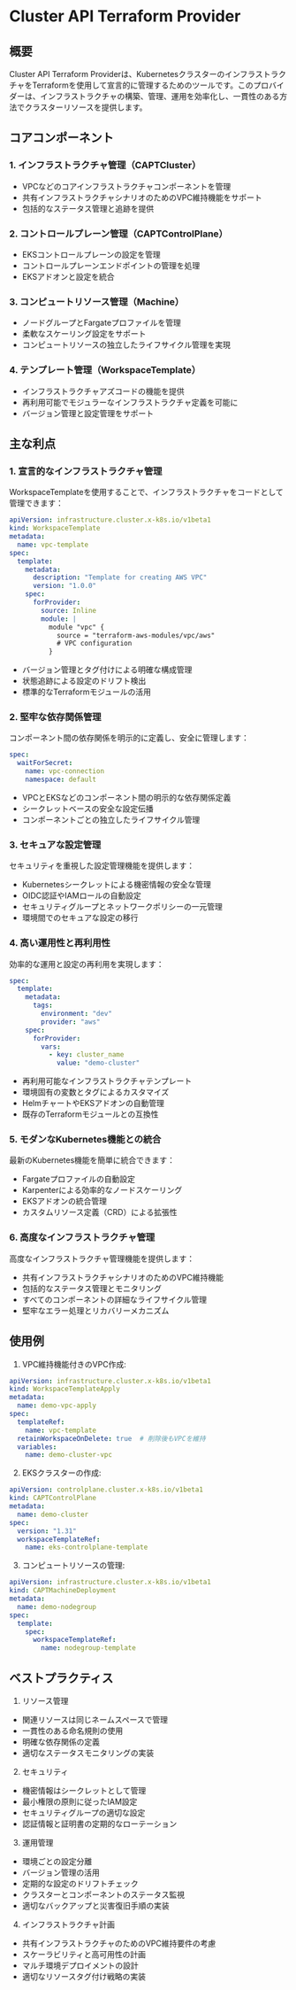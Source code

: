 # Cluster API Terraform Provider

## 概要

Cluster API Terraform Providerは、KubernetesクラスターのインフラストラクチャをTerraformを使用して宣言的に管理するためのツールです。このプロバイダーは、インフラストラクチャの構築、管理、運用を効率化し、一貫性のある方法でクラスターリソースを提供します。

## コアコンポーネント

### 1. インフラストラクチャ管理（CAPTCluster）
- VPCなどのコアインフラストラクチャコンポーネントを管理
- 共有インフラストラクチャシナリオのためのVPC維持機能をサポート
- 包括的なステータス管理と追跡を提供

### 2. コントロールプレーン管理（CAPTControlPlane）
- EKSコントロールプレーンの設定を管理
- コントロールプレーンエンドポイントの管理を処理
- EKSアドオンと設定を統合

### 3. コンピュートリソース管理（Machine）
- ノードグループとFargateプロファイルを管理
- 柔軟なスケーリング設定をサポート
- コンピュートリソースの独立したライフサイクル管理を実現

### 4. テンプレート管理（WorkspaceTemplate）
- インフラストラクチャアズコードの機能を提供
- 再利用可能でモジュラーなインフラストラクチャ定義を可能に
- バージョン管理と設定管理をサポート

## 主な利点

### 1. 宣言的なインフラストラクチャ管理

WorkspaceTemplateを使用することで、インフラストラクチャをコードとして管理できます：

```yaml
apiVersion: infrastructure.cluster.x-k8s.io/v1beta1
kind: WorkspaceTemplate
metadata:
  name: vpc-template
spec:
  template:
    metadata:
      description: "Template for creating AWS VPC"
      version: "1.0.0"
    spec:
      forProvider:
        source: Inline
        module: |
          module "vpc" {
            source = "terraform-aws-modules/vpc/aws"
            # VPC configuration
          }
```

- バージョン管理とタグ付けによる明確な構成管理
- 状態追跡による設定のドリフト検出
- 標準的なTerraformモジュールの活用

### 2. 堅牢な依存関係管理

コンポーネント間の依存関係を明示的に定義し、安全に管理します：

```yaml
spec:
  waitForSecret:
    name: vpc-connection
    namespace: default
```

- VPCとEKSなどのコンポーネント間の明示的な依存関係定義
- シークレットベースの安全な設定伝播
- コンポーネントごとの独立したライフサイクル管理

### 3. セキュアな設定管理

セキュリティを重視した設定管理機能を提供します：

- Kubernetesシークレットによる機密情報の安全な管理
- OIDC認証やIAMロールの自動設定
- セキュリティグループとネットワークポリシーの一元管理
- 環境間でのセキュアな設定の移行

### 4. 高い運用性と再利用性

効率的な運用と設定の再利用を実現します：

```yaml
spec:
  template:
    metadata:
      tags:
        environment: "dev"
        provider: "aws"
    spec:
      forProvider:
        vars:
          - key: cluster_name
            value: "demo-cluster"
```

- 再利用可能なインフラストラクチャテンプレート
- 環境固有の変数とタグによるカスタマイズ
- HelmチャートやEKSアドオンの自動管理
- 既存のTerraformモジュールとの互換性

### 5. モダンなKubernetes機能との統合

最新のKubernetes機能を簡単に統合できます：

- Fargateプロファイルの自動設定
- Karpenterによる効率的なノードスケーリング
- EKSアドオンの統合管理
- カスタムリソース定義（CRD）による拡張性

### 6. 高度なインフラストラクチャ管理

高度なインフラストラクチャ管理機能を提供します：

- 共有インフラストラクチャシナリオのためのVPC維持機能
- 包括的なステータス管理とモニタリング
- すべてのコンポーネントの詳細なライフサイクル管理
- 堅牢なエラー処理とリカバリーメカニズム

## 使用例

1. VPC維持機能付きのVPC作成:
```yaml
apiVersion: infrastructure.cluster.x-k8s.io/v1beta1
kind: WorkspaceTemplateApply
metadata:
  name: demo-vpc-apply
spec:
  templateRef:
    name: vpc-template
  retainWorkspaceOnDelete: true  # 削除後もVPCを維持
  variables:
    name: demo-cluster-vpc
```

2. EKSクラスターの作成:
```yaml
apiVersion: controlplane.cluster.x-k8s.io/v1beta1
kind: CAPTControlPlane
metadata:
  name: demo-cluster
spec:
  version: "1.31"
  workspaceTemplateRef:
    name: eks-controlplane-template
```

3. コンピュートリソースの管理:
```yaml
apiVersion: infrastructure.cluster.x-k8s.io/v1beta1
kind: CAPTMachineDeployment
metadata:
  name: demo-nodegroup
spec:
  template:
    spec:
      workspaceTemplateRef:
        name: nodegroup-template
```

## ベストプラクティス

1. リソース管理
- 関連リソースは同じネームスペースで管理
- 一貫性のある命名規則の使用
- 明確な依存関係の定義
- 適切なステータスモニタリングの実装

2. セキュリティ
- 機密情報はシークレットとして管理
- 最小権限の原則に従ったIAM設定
- セキュリティグループの適切な設定
- 認証情報と証明書の定期的なローテーション

3. 運用管理
- 環境ごとの設定分離
- バージョン管理の活用
- 定期的な設定のドリフトチェック
- クラスターとコンポーネントのステータス監視
- 適切なバックアップと災害復旧手順の実装

4. インフラストラクチャ計画
- 共有インフラストラクチャのためのVPC維持要件の考慮
- スケーラビリティと高可用性の計画
- マルチ環境デプロイメントの設計
- 適切なリソースタグ付け戦略の実装

